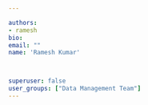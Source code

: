 ```yaml
---

authors:
- ramesh
bio: 
email: ""
name: 'Ramesh Kumar'



superuser: false
user_groups: ["Data Management Team"]
---
```



